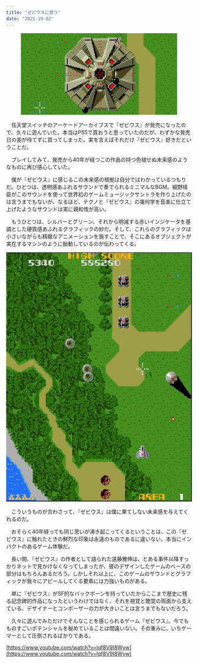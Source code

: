 ```yaml
---
title: "ゼビウスに想う"
date: "2021-10-02"
---
```


<figure>

![](assets/nd08b88d37a45_3a525b6830dba96fa735e252a0ebef4b.jpg)

</figure>

　任天堂スイッチのアーケードアーカイブスで『ゼビウス』が発売になったので、久々に遊んでいた。本当はPS5で買おうと思っていたのだが、わずかな発売日の差が待てずに買ってしまった。実を言えばそれだけ『ゼビウス』好きだということだ。

　プレイしてみて、発売から40年が経つこの作品の持つ色褪せぬ未来感のようなものに再び感心していた。

　僕が『ゼビウス』に感じるこの未来感の根拠は自分ではわかっているつもりだ。ひとつは、透明感あふれるサウンドで奏でられるミニマルなBGM。細野晴臣がこのサウンドを使って世界初のゲームミュージックサントラを作り上げたのは言うまでもないが、なるほど、テクノと『ゼビウス』の幾何学を音楽に仕立て上げたようなサウンドは実に親和性が高い。

　もうひとつは、シルバーとグリーン、それから明滅する赤いインジケータを基調とした硬質感あふれるグラフィックの妙だ。そして、これらのグラフィックは小さいながらも精緻なアニメーションを施すことで、そこにあるオブジェクトが実在するマシンのように胎動しているのが伝わってくる。

![画像1](assets/nd08b88d37a45_picture_pc_1da11924c8ef47e421c2c3c6efdb2655.jpg)

　こういうものが合わさって、『ゼビウス』は僕に果てしない未来感を与えてくれるのだ。

　おそらく40年経っても同じ思いが沸き起こってくるということは、この『ゼビウス』に触れたときの鮮烈な印象は永遠のものであるに違いない。本当にインパクトのあるゲーム体験だ。

　長い間、『ゼビウス』の作者として語られた遠藤雅伸は、とある事件以降すっかりネットで見かけなくなってしまったが、彼のデザインしたゲームのベースの部分はもちろんあるだろう。しかしそれ以上に、このゲームのサウンドとグラフィックが我々にアピールしてくる要素には力強いものがある。

　単に『ゼビウス』がSF的なバックボーンを持っていたからここまで歴史に残る記念碑的作品になったというわけではなく、それを視覚と聴覚の両面から支えている、デザイナーとコンポーザーの力が大きいことは言うまでもないだろう。

　久々に遊んでみただけでそんなことを感じられるゲーム『ゼビウス』。今でもものすごいポテンシャルを秘めていることは間違いない。その重みに、いちゲーマーとして圧倒されるばかりである。

[https://www.youtube.com/watch?v=lqf8V9I8Wyw](https://www.youtube.com/watch?v=lqf8V9I8Wyw)
